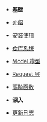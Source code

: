 -   **基础**
-   [介绍](/)
-   [安装使用](/base/use)
-   [仓库系统](/base/warehouse)
-   [Model 模型](/base/model)
-   [Request 层](/base/request)
-   [高阶函数](/base/hoc)
-   **深入**

-   [更新日志](/log/)
